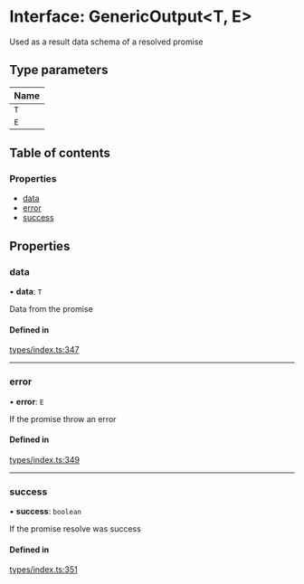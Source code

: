 # Interface: GenericOutput<T, E\>

Used as a result data schema of a resolved promise

## Type parameters

| Name |
| :------ |
| `T` |
| `E` |

## Table of contents

### Properties

- [data](GenericOutput.md#data)
- [error](GenericOutput.md#error)
- [success](GenericOutput.md#success)

## Properties

### data

• **data**: `T`

Data from the promise

#### Defined in

[types/index.ts:347](https://github.com/nevermined-io/components-catalog/blob/7d4dcdd/lib/src/types/index.ts#L347)

___

### error

• **error**: `E`

If the promise throw an error

#### Defined in

[types/index.ts:349](https://github.com/nevermined-io/components-catalog/blob/7d4dcdd/lib/src/types/index.ts#L349)

___

### success

• **success**: `boolean`

If the promise resolve was success

#### Defined in

[types/index.ts:351](https://github.com/nevermined-io/components-catalog/blob/7d4dcdd/lib/src/types/index.ts#L351)
